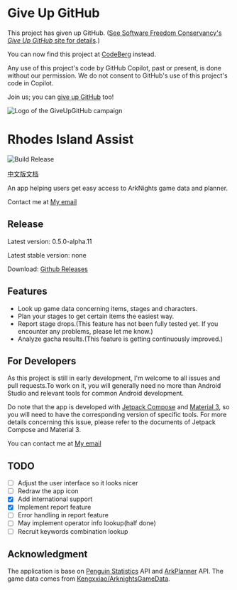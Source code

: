 # Give Up GitHub

This project has given up GitHub.  ([See Software Freedom Conservancy's *Give Up  GitHub* site for details](https://GiveUpGitHub.org).)

You can now find this project at [CodeBerg](https://codeberg.org/KevinT3Hu/RhodesIslandAssist) instead.

Any use of this project's code by GitHub Copilot, past or present, is done without our permission.  We do not consent to GitHub's use of this project's code in Copilot.

Join us; you can [give up GitHub](https://GiveUpGitHub.org) too!

![Logo of the GiveUpGitHub campaign](https://sfconservancy.org/img/GiveUpGitHub.png)

# Rhodes Island Assist

![Build Release](https://github.com/KevinT3Hu/RhodesIslandAssist/actions/workflows/main.yml/badge.svg)

[中文版文档](https://github.com/KevinT3Hu/RhodesIslandAssist/blob/main/README_zh_cn.md)

An app helping users get easy access to ArkNights game data and planner.

Contact me at [My email](mailto:kevint3hu@outlook.com)

## Release

Latest version: 0.5.0-alpha.11

Latest stable version: none

Download: [Github Releases](https://github.com/KevinT3Hu/RhodesIslandAssist/releases)

## Features

- Look up game data concerning items, stages and characters.
- Plan your stages to get certain items the easiest way.
- Report stage drops.(This feature has not been fully tested yet. If you encounter any problems, please let me know.)
- Analyze gacha results.(This feature is getting continuously improved.)


## For Developers

As this project is still in early development, I'm welcome to all issues and pull requests.To work on it, you will generally need no more than Android Studio and relevant tools for common Android development.

Do note that the app is developed with [Jetpack Compose](https://developer.android.com/jetpack/compose) and [Material 3](https://m3.material.io/), so you will need to have the corresponding version of specific tools. For more details concerning this issue, please refer to the documents of Jetpack Compose and Material 3.

You can contact me at [My email](mailto:kevint3hu@outlook.com)

## TODO

- [ ] Adjust the user interface so it looks nicer
- [ ] Redraw the app icon
- [x] Add international support
- [x] Implement report feature
- [ ] Error handling in report feature
- [ ] May implement operator info lookup(half done)
- [ ] Recruit keywords combination lookup

## Acknowledgment

The application is base on [Penguin Statistics](https://penguin-stats.cn) API and [ArkPlanner](https://github.com/penguin-statistics/ArkPlanner) API. The game data comes from [Kengxxiao/ArknightsGameData](https://github.com/Kengxxiao/ArknightsGameData).
